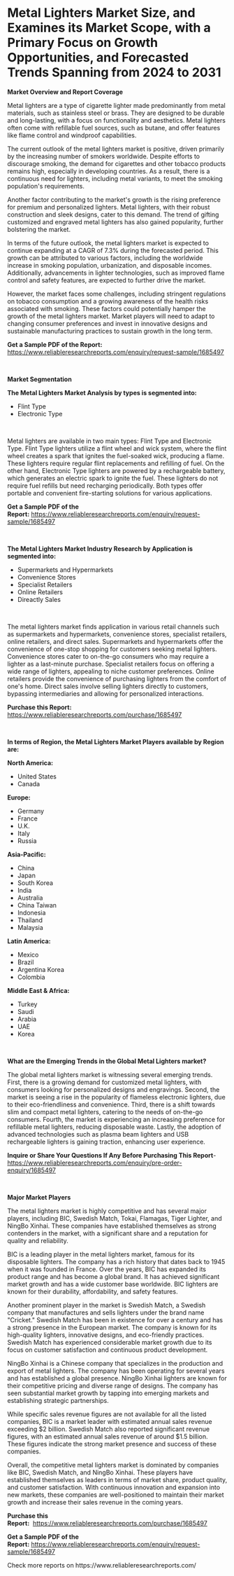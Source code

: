 <p><h1>Metal Lighters Market Size, and Examines its Market Scope, with a Primary Focus on Growth Opportunities, and Forecasted Trends Spanning from 2024 to 2031</h1></p><p><strong>Market Overview and Report Coverage</strong></p>
<p><p>Metal lighters are a type of cigarette lighter made predominantly from metal materials, such as stainless steel or brass. They are designed to be durable and long-lasting, with a focus on functionality and aesthetics. Metal lighters often come with refillable fuel sources, such as butane, and offer features like flame control and windproof capabilities.</p><p>The current outlook of the metal lighters market is positive, driven primarily by the increasing number of smokers worldwide. Despite efforts to discourage smoking, the demand for cigarettes and other tobacco products remains high, especially in developing countries. As a result, there is a continuous need for lighters, including metal variants, to meet the smoking population's requirements.</p><p>Another factor contributing to the market's growth is the rising preference for premium and personalized lighters. Metal lighters, with their robust construction and sleek designs, cater to this demand. The trend of gifting customized and engraved metal lighters has also gained popularity, further bolstering the market.</p><p>In terms of the future outlook, the metal lighters market is expected to continue expanding at a CAGR of 7.3% during the forecasted period. This growth can be attributed to various factors, including the worldwide increase in smoking population, urbanization, and disposable incomes. Additionally, advancements in lighter technologies, such as improved flame control and safety features, are expected to further drive the market.</p><p>However, the market faces some challenges, including stringent regulations on tobacco consumption and a growing awareness of the health risks associated with smoking. These factors could potentially hamper the growth of the metal lighters market. Market players will need to adapt to changing consumer preferences and invest in innovative designs and sustainable manufacturing practices to sustain growth in the long term.</p></p>
<p><strong>Get a Sample PDF of the Report:</strong> <a href="https://www.reliableresearchreports.com/enquiry/request-sample/1685497">https://www.reliableresearchreports.com/enquiry/request-sample/1685497</a></p>
<p>&nbsp;</p>
<p><strong>Market Segmentation</strong></p>
<p><strong>The Metal Lighters Market Analysis by types is segmented into:</strong></p>
<p><ul><li>Flint Type</li><li>Electronic Type</li></ul></p>
<p>&nbsp;</p>
<p><p>Metal lighters are available in two main types: Flint Type and Electronic Type. Flint Type lighters utilize a flint wheel and wick system, where the flint wheel creates a spark that ignites the fuel-soaked wick, producing a flame. These lighters require regular flint replacements and refilling of fuel. On the other hand, Electronic Type lighters are powered by a rechargeable battery, which generates an electric spark to ignite the fuel. These lighters do not require fuel refills but need recharging periodically. Both types offer portable and convenient fire-starting solutions for various applications.</p></p>
<p><strong>Get a Sample PDF of the Report:</strong>&nbsp;<a href="https://www.reliableresearchreports.com/enquiry/request-sample/1685497">https://www.reliableresearchreports.com/enquiry/request-sample/1685497</a></p>
<p>&nbsp;</p>
<p><strong>The Metal Lighters Market Industry Research by Application is segmented into:</strong></p>
<p><ul><li>Supermarkets and Hypermarkets</li><li>Convenience Stores</li><li>Specialist Retailers</li><li>Online Retailers</li><li>Direactly Sales</li></ul></p>
<p>&nbsp;</p>
<p><p>The metal lighters market finds application in various retail channels such as supermarkets and hypermarkets, convenience stores, specialist retailers, online retailers, and direct sales. Supermarkets and hypermarkets offer the convenience of one-stop shopping for customers seeking metal lighters. Convenience stores cater to on-the-go consumers who may require a lighter as a last-minute purchase. Specialist retailers focus on offering a wide range of lighters, appealing to niche customer preferences. Online retailers provide the convenience of purchasing lighters from the comfort of one's home. Direct sales involve selling lighters directly to customers, bypassing intermediaries and allowing for personalized interactions.</p></p>
<p><strong>Purchase this Report:</strong>&nbsp; <a href="https://www.reliableresearchreports.com/purchase/1685497">https://www.reliableresearchreports.com/purchase/1685497</a></p>
<p>&nbsp;</p>
<p><strong>In terms of Region, the Metal Lighters Market Players available by Region are:</strong></p>
<p>
    <p> <strong> North America: </strong>
        <ul>
            <li>United States</li>
            <li>Canada</li>
        </ul>
        </p> 
    <p> <strong> Europe: </strong>
        <ul>
            <li>Germany</li>
            <li>France</li>
            <li>U.K.</li>
            <li>Italy</li>
            <li>Russia</li>
        </ul>
        </p> 
    <p> <strong> Asia-Pacific: </strong>
        <ul>
            <li>China</li>
            <li>Japan</li>
            <li>South Korea</li>
            <li>India</li>
            <li>Australia</li>
            <li>China Taiwan</li>
            <li>Indonesia</li>
            <li>Thailand</li>
            <li>Malaysia</li>
        </ul>
        </p> 
    <p> <strong> Latin America: </strong>
        <ul>
            <li>Mexico</li>
            <li>Brazil</li>
            <li>Argentina Korea</li>
            <li>Colombia</li>
        </ul>
        </p> 
    <p> <strong> Middle East & Africa: </strong>
        <ul>
            <li>Turkey</li>
            <li>Saudi</li>
            <li>Arabia</li>
            <li>UAE</li>
            <li>Korea</li>
        </ul>
    </p>
    </p>
<p>&nbsp;</p>
<p><strong>What are the Emerging Trends in the Global Metal Lighters market?</strong></p>
<p><p>The global metal lighters market is witnessing several emerging trends. First, there is a growing demand for customized metal lighters, with consumers looking for personalized designs and engravings. Second, the market is seeing a rise in the popularity of flameless electronic lighters, due to their eco-friendliness and convenience. Third, there is a shift towards slim and compact metal lighters, catering to the needs of on-the-go consumers. Fourth, the market is experiencing an increasing preference for refillable metal lighters, reducing disposable waste. Lastly, the adoption of advanced technologies such as plasma beam lighters and USB rechargeable lighters is gaining traction, enhancing user experience.</p></p>
<p><strong>Inquire or Share Your Questions If Any Before Purchasing This Report</strong>- <a href="https://www.reliableresearchreports.com/enquiry/pre-order-enquiry/1685497">https://www.reliableresearchreports.com/enquiry/pre-order-enquiry/1685497</a></p>
<p>&nbsp;</p>
<p><strong>Major Market Players</strong></p>
<p><p>The metal lighters market is highly competitive and has several major players, including BIC, Swedish Match, Tokai, Flamagas, Tiger Lighter, and NingBo Xinhai. These companies have established themselves as strong contenders in the market, with a significant share and a reputation for quality and reliability.</p><p>BIC is a leading player in the metal lighters market, famous for its disposable lighters. The company has a rich history that dates back to 1945 when it was founded in France. Over the years, BIC has expanded its product range and has become a global brand. It has achieved significant market growth and has a wide customer base worldwide. BIC lighters are known for their durability, affordability, and safety features.</p><p>Another prominent player in the market is Swedish Match, a Swedish company that manufactures and sells lighters under the brand name "Cricket." Swedish Match has been in existence for over a century and has a strong presence in the European market. The company is known for its high-quality lighters, innovative designs, and eco-friendly practices. Swedish Match has experienced considerable market growth due to its focus on customer satisfaction and continuous product development.</p><p>NingBo Xinhai is a Chinese company that specializes in the production and export of metal lighters. The company has been operating for several years and has established a global presence. NingBo Xinhai lighters are known for their competitive pricing and diverse range of designs. The company has seen substantial market growth by tapping into emerging markets and establishing strategic partnerships.</p><p>While specific sales revenue figures are not available for all the listed companies, BIC is a market leader with estimated annual sales revenue exceeding $2 billion. Swedish Match also reported significant revenue figures, with an estimated annual sales revenue of around $1.5 billion. These figures indicate the strong market presence and success of these companies.</p><p>Overall, the competitive metal lighters market is dominated by companies like BIC, Swedish Match, and NingBo Xinhai. These players have established themselves as leaders in terms of market share, product quality, and customer satisfaction. With continuous innovation and expansion into new markets, these companies are well-positioned to maintain their market growth and increase their sales revenue in the coming years.</p></p>
<p><strong>Purchase this Report:</strong>&nbsp;&nbsp;<a href="https://www.reliableresearchreports.com/purchase/1685497">https://www.reliableresearchreports.com/purchase/1685497</a></p>
<p></p>
<p><strong>Get a Sample PDF of the Report:</strong>&nbsp;<a href="https://www.reliableresearchreports.com/enquiry/request-sample/1685497">https://www.reliableresearchreports.com/enquiry/request-sample/1685497</a></p>
<p>Check more reports on https://www.reliableresearchreports.com/</p>